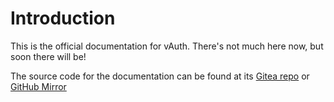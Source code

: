 # Introduction

This is the official documentation for vAuth.
There's not much here now, but soon there will be!

The source code for the documentation can be found at its [Gitea repo](https://git.loganthe.dev/vauth/docs) or [GitHub Mirror](https://github.com/vauthentication/docs)